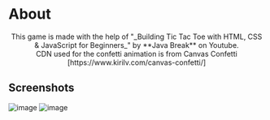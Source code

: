<h1>About</h1>
<p align="center"> This game is made with the help of "_Building Tic Tac Toe with HTML, CSS & JavaScript for Beginners_" by **Java Break** on Youtube. <br>
CDN used for the confetti animation is from Canvas Confetti [https://www.kirilv.com/canvas-confetti/]
</p>

<h2>Screenshots</h2>

![image](https://github.com/user-attachments/assets/1ea9aac7-d7aa-4bee-96ff-20c6e1bf4f47)
![image](https://github.com/user-attachments/assets/47f2bca8-d52e-4811-8c79-85b9d537d84c)
